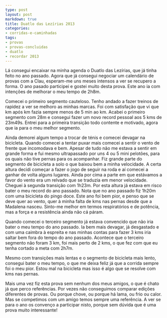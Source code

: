 ```yaml
---
type: post
layout: post
markdown: true
title: Duatlo das Lezírias 2013
categories:
- corridas-e-caminhadas
tags:
- provas
- provas-concluidas
- duatlo
- recordar 2013
---
```


Lá consegui encaixar na minha agenda o Duatlo das Lezírias, que já tinha feito
no ano passado. Agora que já consegui negociar um calendário de provas com a
Clau, esperam-me uns meses intensos a ver se recupero a forma. O ano pasado 
participei e gostei muito desta prova. Este ano ia com intenções de melhorar
o meu tempo de 2h8m.

Comecei o primeiro segmento cauteloso. Tenho andado a fazer treinos de rapidez
a ver se melhoro as minhas marcas. Foi com satisfação que vi que km após km
fazia sempre menos de 5 min ao km. Acabei o primeiro segmento com 28m e consegui
fazer um novo record pessoal aos 5 kms de 23m49s. Entrei para a primeira
transição todo contente e motivado, agora que ia para o meu melhor segmento.

Ainda demorei algum tempo a trocar de ténis e comecei devagar na bicicleta.
Quando comecei a tentar puxar mais comecei a sentir o vento de frente que
incomodava e bem. Apesar de tudo não me estava a sentir em grande forma e fui
mesmo ultrapassado por uns 4 ou 5 mini pelotões, para os quais não tive pernas
para os acompanhar. Fiz grande parte do segmento de bicicleta a solo o que 
baixou bem a minha velocidade. A certa altura decidi começar a fazer o jogo
de seguir na roda e aí comecei a ganhar de volta alguns lugares. Ainda por cima
a parte em que estávamos a favor do vento era um relvado que se traduzia em
menor velocidade. Cheguei à segunda transição com 1h23m. Por esta altura 
já estava em risco bater o meu record do ano passado. Nota que no ano passado
fiz 1h20m com uma bicicleta do pingo doce. Este ano foi bem pior, e penso que se
deve quer ao vento, quer à minha falta de kms nas pernas desde que a Madalena
nasceu. Sinto-me melhor em termos respiratórios e de potência, mas a força e a
resistência ainda não cá páram.

Quando comecei o terceiro segmento já estava convencido que não iria bater
o meu tempo do ano passado. Ia bem mais devagar, já desgastado e com uma 
caimbra à espreita e nas minhas contas para fazer 3 kms iria saltar bem fora
do tempo do ano passado. Acontece que o terceiro segmento não foram 3 km, foi
mais perto de 2 kms, o que fez com que eu tenha cortado a meta com 2h7m.

Mesmo com transições mais lentas e o segmento de bicicleta mais lento, consegui
bater o meu tempo, o que me deixa feliz já que a corrida sempre foi o meu pior.
Estou mal na bicicleta mas isso é algo que se resolve com kms nas pernas.

Mais uma vez fiz esta prova sem nenhum dos meus amigos, o que é chato já que
perco referências. Por vezes não conseguimos comparar edições diferentes de 
provas. Ou porque chove, ou porque há lama, ou frio ou calor. Mas se competimos
com um amigo temos sempre uma referência. A ver se para o ano os convenço
a participar nisto, porque sem dúvida que é uma prova muito interessante!

